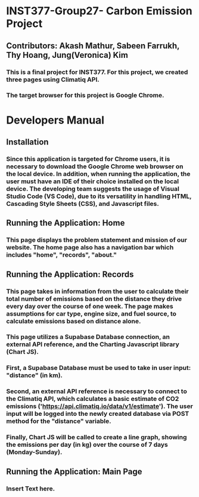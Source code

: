 # INST377-Group27- Carbon Emission Project
## Contributors: Akash Mathur, Sabeen Farrukh, Thy Hoang, Jung(Veronica) Kim
### This is a final project for INST377. For this project, we created three pages using Climatiq API. 

### The target browser for this project is Google Chrome.



# Developers Manual 
## Installation
### Since this application is targeted for Chrome users, it is necessary to download the Google Chrome web browser on the local device. In addition, when running the application, the user must have an IDE of their choice installed on the local device. The developing team suggests the usage of Visual Studio Code (VS Code), due to its versatility in handling HTML, Cascading Style Sheets (CSS), and Javascript files.

## Running the Application: Home
### This page displays the problem statement and mission of our website. The home page also has a navigation bar which includes "home", "records", "about." 

## Running the Application: Records
### This page takes in information from the user to calculate their total number of emissions based on the distance they drive every day over the course of one week. The page makes assumptions for car type, engine size, and fuel source, to calculate emissions based on distance alone. 
### This page utilizes a Supabase Database connection, an external API reference, and the Charting Javascript library (Chart JS). 
### First, a Supabase Database must be used to take in user input: "distance" (in km). 
### Second, an external API reference is necessary to connect to the Climatiq API, which calculates a basic estimate of CO2 emissions ('https://api.climatiq.io/data/v1/estimate'). The user input will be logged into the newly created database via POST method for the "distance" variable. 
### Finally, Chart JS will be called to create a line graph, showing the emissions per day (in kg) over the course of 7 days (Monday-Sunday).

## Running the Application: Main Page
### Insert Text here.
